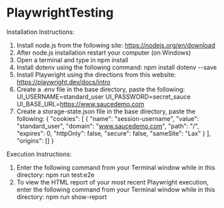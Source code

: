# PlaywrightTesting

Installation Instructions:

1. Install node.js from the following site: https://nodejs.org/en/download
2. After node.js installation restart your computer (on Windows)
3. Open a terminal and type in npm install
4. Install dotenv using the following command: npm install dotenv --save
5. Install Playwright using the directions from this website: https://playwright.dev/docs/intro
6. Create a .env file in the base directory, paste the following:
   UI_USERNAME=standard_user
   UI_PASSWORD=secret_sauce
   UI_BASE_URL=https://www.saucedemo.com
7. Create a storage-state.json file in the base directory, paste the following:
   {
   "cookies": [
   {
   "name": "session-username",
   "value": "standard_user",
   "domain": "www.saucedemo.com",
   "path": "/",
   "expires": 0,
   "httpOnly": false,
   "secure": false,
   "sameSite": "Lax"
   }
   ],
   "origins": []
   }

Execution Instructions:

1. Enter the following command from your Terminal window while in this directory:
   npm run test:e2e
2. To view the HTML report of your most recent Playwright execution, enter the following command from your Terminal window while in this directory:
   npm run show-report
